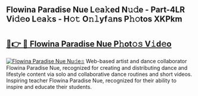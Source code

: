 ## Flowina Paradise Nue L𝚎a𝚔ed N𝚞𝚍e - Part-4LR Vi𝚍𝚎o L𝚎a𝚔s - H𝚘𝚝 O𝚗𝚕yf𝚊ns P𝚑𝚘tos XKPkm

# <h2><a href="http://kf2h1j.oniu.top/?m=Flowina+Paradise+Nue">🔗👉 🔴 Flowina Paradise Nue P𝚑ot𝚘𝚜 V𝚒d𝚎o</a></h2>

[![Flowina Paradise Nue Nu𝚍e𝚜](https://i.imgur.com/0qMVB7G.gif)](http://kf2h1j.oniu.top/?m=Flowina+Paradise+Nue)
Web-based artist and dance collaborator Flowina Paradise Nue, recognized for creating and distributing dance and lifestyle content via solo and collaborative dance routines and short videos. Inspiring teacher Flowina Paradise Nue, recognized for their ability to inspire and educate their students.  
